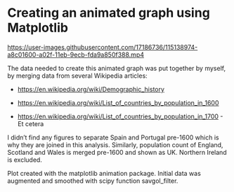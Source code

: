 # Creating an animated graph using Matplotlib


https://user-images.githubusercontent.com/17186736/115138974-a8c01600-a02f-11eb-9ecb-fda9a850f388.mp4

The data needed to create this animated graph was put together by myself, by merging data from several Wikipedia articles:

- https://en.wikipedia.org/wiki/Demographic_history

- https://en.wikipedia.org/wiki/List_of_countries_by_population_in_1600

- https://en.wikipedia.org/wiki/List_of_countries_by_population_in_1700 - Et cetera

I didn’t find any figures to separate Spain and Portugal pre-1600 which is why they are joined in this analysis. Similarly, population count of England, Scotland and Wales is merged pre-1600 and shown as UK. Northern Ireland is excluded.

Plot created with the matplotlib animation package. Initial data was augmented and smoothed with scipy function savgol_filter.
